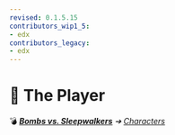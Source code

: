 ```yaml
---
revised: 0.1.5.15
contributors_wip1_5:
- edx
contributors_legacy:
- edx
---
```


# 📄 The Player

💣 ***[Bombs vs. Sleepwalkers][home]** ➔ [Characters][characters]*

[home]: /README.md
[characters]: /characters/readme.md
